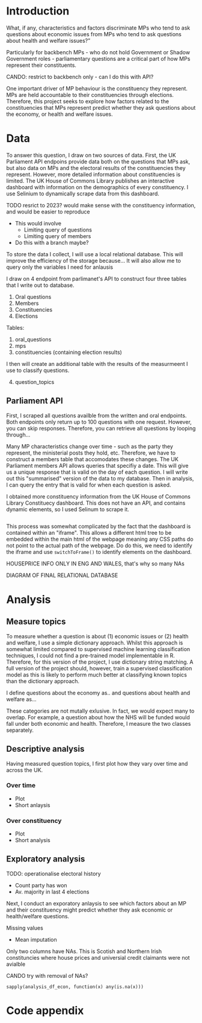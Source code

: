 # Introduction

What, if any, characteristics and factors discriminate MPs who tend to ask questions about economic issues from MPs who tend to ask questions about health and welfare issues?”

Particularly for backbench MPs - who do not hold Government or Shadow Government roles - parliamentary questions are a critical part of how MPs represent their constituents. 

CANDO: restrict to backbench only - can I do this with API?

One important driver of MP behaviour is the constituency they represent. MPs are held accountable to their constituencies through elections. Therefore, this project seeks to explore how factors related to the constituencies that MPs represent predict whether they ask questions about the economy, or health and welfare issues. 




# Data 

To answer this question, I draw on two sources of data. First, the UK Parliament API endpoins provide data both on the questions that MPs ask, but also data on MPs and the electoral results of the constituencies they represent. However, more detailed information about constituencies is limited. The UK House of Commons Library publishes an interactive dashboard with information on the demographics of every constituency. I use Selinium to dynamically scrape data from this dashboard. 

TODO resrict to 2023? would make sense with the constituency information, and would be easier to reproduce 
- This would involve
  - Limiting query of questions
  - Limiting query of members
- Do this with a branch maybe? 

To store the data I collect, I will use a local relational database. This will improve the efficiency of the storage because... It will also allow me to query only the variables I need for anlausis 

I draw on 4 endpoint from parlimanet's API to construct four three tables that I write out to database.

1. Oral questions 
2. Members
3. Constituencies 
4. Elections

Tables: 

1. oral_questions
2. mps
3. constituencies (containing election results)

I then will create an additional table with the results of the measurmeent I use to classify questions. 

4. question_topics 


## Parliament API 

First, I scraped all questions availble from the written and oral endpoints. Both endpoints only return up to 100 questions with one request. However, you can skip responses. Therefore, you can retrieve all questions by looping through... 

Many MP characteristics change over time - such as the party they represent, the ministerial posts they hold, etc. Therefore, we have to construct a members table that accomodates these changes. The UK Parliament members API allows queries that specifiy a date. This will give us a unique response that is valid on the day of each question. I will write out this "summarised" version of the data to my database. Then in analysis, I can query the entry that is valid for when each question is asked. 

I obtained more constituency information from the UK House of Commons Library Constituecy dashboard. This does not have an API, and contains dynamic elements, so I used Selinum to scrape it. 

```{r selenium-scrape-hoc-dashboard}

```

This process was somewhat complicated by the fact that the dashboard is contained within an "iframe". This allows a different html tree to be embedded within the main html of the webpage meaning any CSS paths do not point to the actual path of the webpage. Do do this, we need to identify the iframe and use `switchToFrame()` to identify elements on the dashboard. 

HOUSEPRICE INFO ONLY IN ENG AND WALES, that's why so many NAs


DIAGRAM OF FINAL RELATIONAL DATABASE

# Analysis 

## Measure topics 

To measure whether a question is about (1) economic issues or (2) health and welfare, I use a simple dictionary approach. Whilst this approach is somewhat limited compared to supervised machine learning classification techniques, I could not find a pre-trained model implementable in R. Therefore, for this version of the project, I use dictionary string matching. A full version of the project should, however, train a supervised classification model as this is likely to perform much better at classifying known topics than the dictionary approach. 

I define questions about the economy as.. and questions about health and welfare as... 

These categories are not mutally exlusive. In fact, we would expect many to overlap. For example, a question about how the NHS will be funded would fall under both economic and health. Therefore, I measure the two classes separately. 

## Descriptive analysis 

Having measured question topics, I first plot how they vary over time and across the UK. 

### Over time 

- Plot 
- Short anlaysis 


### Over constituency 

- Plot 
- Short analysis 


## Exploratory analysis 

TODO: operationalise electoral history
- Count party has won
- Av. majority in last 4 elections

Next, I conduct an exporatory anlaysis to see which factors about an MP and their constituency might predict whether they ask economic or health/welfare questions. 


Missing values
- Mean imputation 


Only two columns have NAs. This is Scotish and Northern Irish constituncies where house prices and universial credit claimants were not avialble

CANDO try with removal of NAs?

`sapply(analysis_df_econ, function(x) any(is.na(x)))`

# Code appendix
